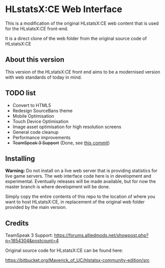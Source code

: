 HLstatsX:CE Web Interface
=========================

This is a modification of the original HLstatsX:CE web content that is used for the HLstatsX:CE front-end.

It is a direct clone of the web folder from the original source code of HLstatsX:CE

## About this version

This version of the HLstatsX:CE front end aims to be a modernised version with web standards of today in mind.

## TODO list

* Convert to HTML5
* Redesign SourceBans theme
* Mobile Optimisation
* Touch Device Optimisation
* Image asset optimisation for high resolution screens
* General code cleanup
* Performance improvements
* ~~TeamSpeak 3 Support~~ (Done, see [this commit](https://github.com/jamesmacwhite/hlstatsx-web/commit/e2901145195622c2264f9f83c2498708b25e99bb))

## Installing

**Warning:** Do not install on a live web server that is providing statistics for live game servers. The web interface code here is in development and experimental. Eventually releases will be made available, but for now the master branch is where development will be done.

Simply copy the entire contents of this repo to the location of where you want to host HLstatsX:CE, in replacement of the original web folder provided by the main version.

## Credits

TeamSpeak 3 Support: https://forums.alliedmods.net/showpost.php?p=1854304&postcount=4

Original source code for HLstatsX:CE can be found here:

https://bitbucket.org/Maverick_of_UC/hlstatsx-community-edition/src
